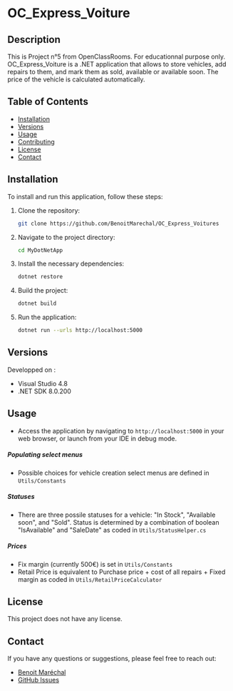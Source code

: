 ﻿# OC_Express_Voiture

## Description

This is Project n°5 from OpenClassRooms.
For educationnal purpose only.
OC_Express_Voiture is a .NET application that allows to store vehicles, add repairs to them, and mark them as sold, available or available soon. 
The price of the vehicle is calculated automatically.

## Table of Contents

- [Installation](#installation)
- [Versions](#version)
- [Usage](#usage)
- [Contributing](#contributing)
- [License](#license)
- [Contact](#contact)

## Installation

To install and run this application, follow these steps:

1. Clone the repository:
    ```bash
    git clone https://github.com/BenoitMarechal/OC_Express_Voitures
    ```

2. Navigate to the project directory:
    ```bash
    cd MyDotNetApp
    ```

3. Install the necessary dependencies:
    ```bash
    dotnet restore
    ```

4. Build the project:
    ```bash
    dotnet build
    ```

5. Run the application:
    ```bash
    dotnet run --urls http://localhost:5000
    ```

## Versions
Developped on :
- Visual Studio 4.8
- .NET SDK 8.0.200

## Usage
- Access the application by navigating to `http://localhost:5000` in your web browser, or launch from your IDE in debug mode.

##### Populating select menus
- Possible choices for vehicle creation select menus are defined in `Utils/Constants` 
##### Statuses
- There are three possile statuses for a vehicle: "In Stock", "Available soon", and "Sold". Status is determined by a combination of boolean "IsAvailable" and "SaleDate" as coded in `Utils/StatusHelper.cs` 
##### Prices
- Fix margin (currently 500€) is set in `Utils/Constants`
- Retail Price is equivalent to Purchase price + cost of all repairs + Fixed margin as coded in `Utils/RetailPriceCalculator`


## License

This project does not have any license.

## Contact

If you have any questions or suggestions, please feel free to reach out:
- [Benoit Maréchal](mailto:benoit.marechal56@gmail.com)
- [GitHub Issues](https://github.com/BenoitMarechal/OC_Express_Voitures/issues)

